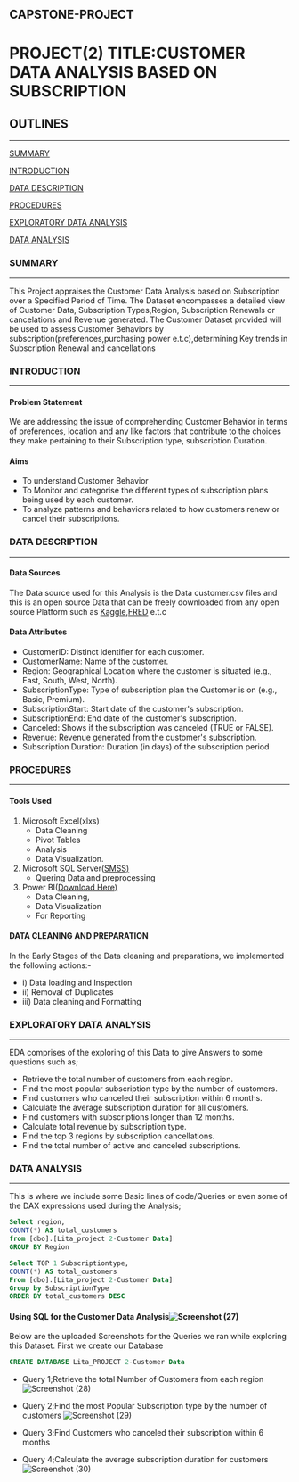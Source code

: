 ## CAPSTONE-PROJECT
# PROJECT(2) TITLE:CUSTOMER DATA ANALYSIS BASED ON SUBSCRIPTION

## OUTLINES
---
[SUMMARY](#summary)

[INTRODUCTION](#introduction)

[DATA DESCRIPTION](#data-description)

[PROCEDURES](#procedures)

[EXPLORATORY DATA ANALYSIS](#exploratory-data-analysis)

[DATA ANALYSIS](#data-analysis)


### SUMMARY
---
This Project appraises the Customer Data Analysis based on Subscription over a Specified Period of Time. The Dataset encompasses a detailed view of Customer Data, Subscription Types,Region, Subscription Renewals or cancelations and Revenue generated. The Customer Dataset provided will be used to assess Customer Behaviors by subscription(preferences,purchasing power e.t.c),determining Key trends in Subscription Renewal and cancellations

### INTRODUCTION
---
#### Problem Statement
We are addressing the issue of comprehending Customer Behavior in terms of preferences, location and any like factors that contribute to the choices they make pertaining to their Subscription type, subscription Duration.

#### Aims
- To understand Customer Behavior
- To Monitor and categorise the different types of subscription plans being used by each customer.
- To analyze patterns and behaviors related to how customers renew or cancel their subscriptions.

### DATA DESCRIPTION 
---
#### Data Sources
The Data source used for this Analysis is the Data customer.csv files and this is an open source Data that can be freely downloaded from any open source Platform such as [Kaggle](https://www.kaggle.com/datasets),[FRED](https://appsource.microsoft.com/en-us/product/office365/wa200003692?tab=overview) e.t.c

#### Data Attributes
  - CustomerID: Distinct identifier for each customer.
  - CustomerName: Name of the customer.
  - Region: Geographical Location where the customer is situated (e.g., East, South, West, North).
  - SubscriptionType: Type of subscription plan the Customer is on (e.g., Basic, Premium).
  - SubscriptionStart: Start date of the customer's subscription.
  - SubscriptionEnd: End date of the customer's subscription.
  - Canceled: Shows if the subscription was canceled (TRUE or FALSE).
  - Revenue: Revenue generated from the customer's subscription.
  - Subscription Duration: Duration (in days) of the subscription period

### PROCEDURES
---
#### Tools Used
1) Microsoft Excel(xlxs)
   - Data Cleaning
   - Pivot Tables
   - Analysis
   - Data Visualization.
2) Microsoft SQL Server([SMSS)](https://www.microsoft.com/en-us/sql-server/sql-server-2022)
   - Quering Data and preprocessing
3) Power BI([Download Here)](https://www.microsoft.com/en-us/download/details.aspx?id=58494)
   - Data Cleaning,
   - Data Visualization
   - For Reporting

#### DATA CLEANING AND PREPARATION
In the Early Stages of the Data cleaning and preparations, we implemented the following actions:-
- i) Data loading and Inspection
- ii) Removal of Duplicates
- iii) Data cleaning and Formatting

### EXPLORATORY DATA ANALYSIS
---
EDA comprises of the exploring of this Data to give Answers to some questions such as;
- Retrieve the total number of customers from each region.
- Find the most popular subscription type by the number of customers.
- Find customers who canceled their subscription within 6 months.
- Calculate the average subscription duration for all customers.
- Find customers with subscriptions longer than 12 months.
- Calculate total revenue by subscription type.
- Find the top 3 regions by subscription cancellations.
- Find the total number of active and canceled subscriptions.

### DATA ANALYSIS
---
This is where we include some Basic lines of code/Queries or even some of the DAX expressions used during the Analysis;
```SQL
Select region, 
COUNT(*) AS total_customers 
from [dbo].[Lita_project 2-Customer Data]
GROUP BY Region
```
```SQL
Select TOP 1 Subscriptiontype,
COUNT(*) AS total_customers
From [dbo].[Lita_project 2-Customer Data]
Group by SubscriptionType
ORDER BY total_customers DESC
```
#### Using SQL for the Customer Data Analysis![Screenshot (27)](https://github.com/user-attachments/assets/2a73224d-b485-4b4d-a3e6-0d4c39571dfd)

Below are the uploaded Screenshots for the Queries we ran  while exploring this Dataset.
First we create our Database
```SQL
CREATE DATABASE Lita_PROJECT 2-Customer Data
```
- Query 1;Retrieve the total Number of Customers from each region
![Screenshot (28)](https://github.com/user-attachments/assets/93946424-6fa7-4e98-855d-ef601e1c2160)

- Query 2;Find the most Popular Subscription type by the number of customers
![Screenshot (29)](https://github.com/user-attachments/assets/5a05f02e-5027-4628-85d8-dfe1ea1be3a0)

- Query 3;Find Customers who canceled their subscription within 6 months

- Query 4;Calculate the average subscription duration for customers
![Screenshot (30)](https://github.com/user-attachments/assets/13982e60-cbca-4d5a-bea8-6f93ca4f2f07)



